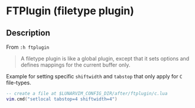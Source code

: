 # FTPlugin (filetype plugin)

## Description

From `:h ftplugin`

> A filetype plugin is like a global plugin, except that it sets options and
> defines mappings for the current buffer only.

Example for setting specific `shiftwidth` and `tabstop` that only apply for `C` file-types.

```lua
-- create a file at $LUNARVIM_CONFIG_DIR/after/ftplugin/c.lua
vim.cmd("setlocal tabstop=4 shiftwidth=4")
```

